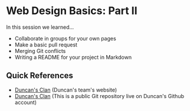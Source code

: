 # Web Design Basics: Part II

In this session we learned...
- Collaborate in groups for your own pages
- Make a basic pull request
- Merging Git conflicts
- Writing a README for your project in Markdown

## Quick References
- [Duncan's Clan](https://github.com/np-overflow/2015-sessions/tree/master/01%20--%20Web%20Design%20Track%20Pt%201/01.3%20Sample%20Code/overflow-sample) (Duncan's team's website)
- [Duncan's Clan](https://github.com/duncanleo/overflow-sample) (This is a public Git repository live on Duncan's Github account)
